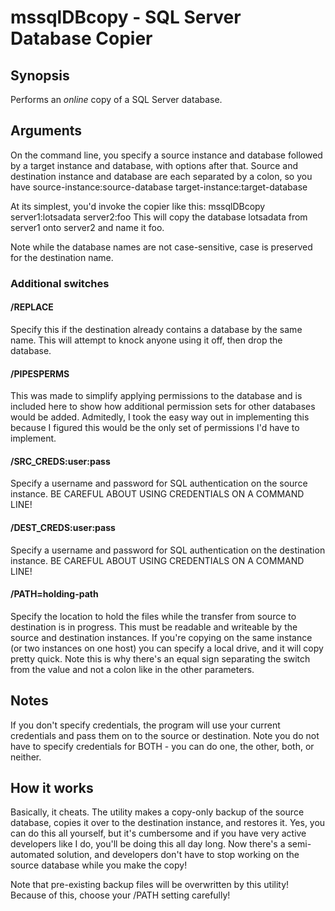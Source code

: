 ﻿# mssqlDBcopy - SQL Server Database Copier


## Synopsis
Performs an *online* copy of a SQL Server database.

## Arguments
On the command line, you specify a source instance and database followed by a target instance and database, with options after that.  Source and destination instance and database are each separated by a colon, so you have source-instance:source-database target-instance:target-database

At its simplest, you'd invoke the copier like this:
	mssqlDBcopy server1:lotsadata server2:foo
This will copy the database lotsadata from server1 onto server2 and name it foo.

Note while the database names are not case-sensitive, case is preserved for the destination name.

### Additional switches
#### /REPLACE
Specify this if the destination already contains a database by the same name.  This will attempt to knock anyone using it off, then drop the database.

#### /PIPESPERMS
This was made to simplify applying permissions to the database and is included here to show how additional permission sets for other databases would be added.  Admitedly, I took the easy way out in implementing this because I figured this would be the only set of permissions I'd have to implement.

#### /SRC_CREDS:user:pass
Specify a username and password for SQL authentication on the source instance.  BE CAREFUL ABOUT USING CREDENTIALS ON A COMMAND LINE!

#### /DEST_CREDS:user:pass
Specify a username and password for SQL authentication on the destination instance.  BE CAREFUL ABOUT USING CREDENTIALS ON A COMMAND LINE!

#### /PATH=holding-path
Specify the location to hold the files while the transfer from source to destination is in progress.  This must be readable and writeable by the source and destination instances.  If you're copying on the same instance (or two instances on one host) you can specify a local drive, and it will copy pretty quick.  Note this is why there's an equal sign separating the switch from the value and not a colon like in the other parameters.

## Notes
If you don't specify credentials, the program will use your current credentials and pass them on to the source or destination.  Note you do not have to specify credentials for BOTH - you can do one, the other, both, or neither.

## How it works
Basically, it cheats.  The utility makes a copy-only backup of the source database, copies it over to the destination instance, and restores it.  Yes, you can do this all yourself, but it's cumbersome and if you have very active developers like I do, you'll be doing this all day long.  Now there's a semi-automated solution, and developers don't have to stop working on the source database while you make the copy!

Note that pre-existing backup files will be overwritten by this utility!  Because of this, choose your /PATH setting carefully!
